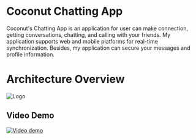 
# Coconut Chatting App

	
Coconut's Chatting App is an application for user can make connection, getting conversations, chatting, and calling with your friends. My application supports web and mobile platforms for real-time synchronization. Besides, my application can secure your messages and profile information.

# Architecture Overview




![Logo](https://res.cloudinary.com/lean1123/image/upload/v1748938507/coconut_architecture_fubln4.png)


## Video Demo

[![Video demo](https://res.cloudinary.com/lean1123/image/upload/v1748110168/apctlou152pmpm2eizyb.jpg)](https://www.youtube.com/watch?v=eEhtIcAHc5U)
